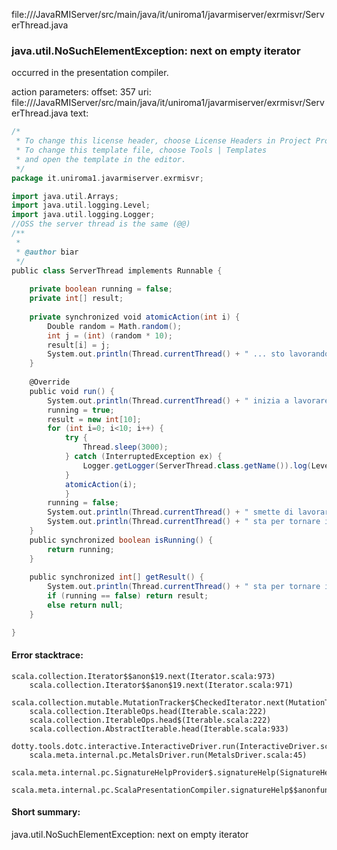 file://<WORKSPACE>/JavaRMIServer/src/main/java/it/uniroma1/javarmiserver/exrmisvr/ServerThread.java
### java.util.NoSuchElementException: next on empty iterator

occurred in the presentation compiler.

action parameters:
offset: 357
uri: file://<WORKSPACE>/JavaRMIServer/src/main/java/it/uniroma1/javarmiserver/exrmisvr/ServerThread.java
text:
```scala
/*
 * To change this license header, choose License Headers in Project Properties.
 * To change this template file, choose Tools | Templates
 * and open the template in the editor.
 */
package it.uniroma1.javarmiserver.exrmisvr;

import java.util.Arrays;
import java.util.logging.Level;
import java.util.logging.Logger;
//OSS the server thread is the same (@@)
/**
 *
 * @author biar
 */
public class ServerThread implements Runnable {
    
    private boolean running = false;
    private int[] result;
    
    private synchronized void atomicAction(int i) {
        Double random = Math.random();
        int j = (int) (random * 10);
        result[i] = j;
        System.out.println(Thread.currentThread() + " ... sto lavorando e produco " + j);
    }
    
    @Override
    public void run() {
        System.out.println(Thread.currentThread() + " inizia a lavorare");
        running = true;
        result = new int[10];
        for (int i=0; i<10; i++) {
            try {
                Thread.sleep(3000);
            } catch (InterruptedException ex) {
                Logger.getLogger(ServerThread.class.getName()).log(Level.SEVERE, null, ex);
            }
            atomicAction(i);
            }
        running = false;
        System.out.println(Thread.currentThread() + " smette di lavorare");
        System.out.println(Thread.currentThread() + " sta per tornare il risultato " + Arrays.toString(result));
    }
    public synchronized boolean isRunning() {
        return running;
    }
    
    public synchronized int[] getResult() {
        System.out.println(Thread.currentThread() + " sta per tornare il risultato " + Arrays.toString(result));
        if (running == false) return result;
        else return null;
    }

}

```



#### Error stacktrace:

```
scala.collection.Iterator$$anon$19.next(Iterator.scala:973)
	scala.collection.Iterator$$anon$19.next(Iterator.scala:971)
	scala.collection.mutable.MutationTracker$CheckedIterator.next(MutationTracker.scala:76)
	scala.collection.IterableOps.head(Iterable.scala:222)
	scala.collection.IterableOps.head$(Iterable.scala:222)
	scala.collection.AbstractIterable.head(Iterable.scala:933)
	dotty.tools.dotc.interactive.InteractiveDriver.run(InteractiveDriver.scala:168)
	scala.meta.internal.pc.MetalsDriver.run(MetalsDriver.scala:45)
	scala.meta.internal.pc.SignatureHelpProvider$.signatureHelp(SignatureHelpProvider.scala:40)
	scala.meta.internal.pc.ScalaPresentationCompiler.signatureHelp$$anonfun$1(ScalaPresentationCompiler.scala:375)
```
#### Short summary: 

java.util.NoSuchElementException: next on empty iterator